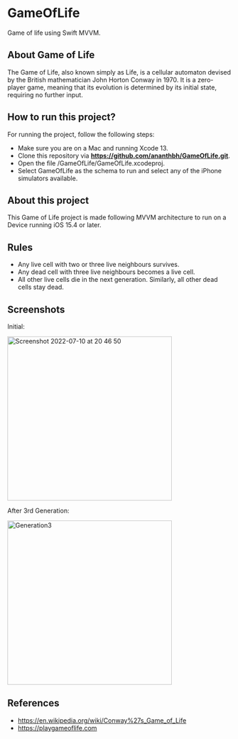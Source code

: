 # GameOfLife

Game of life using Swift MVVM.

## About Game of Life

The Game of Life, also known simply as Life, is a cellular automaton devised by the British mathematician John Horton Conway in 1970. It is a zero-player game, meaning that its evolution is determined by its initial state, requiring no further input.

## How to run this project?

For running the project, follow the following steps:
- Make sure you are on a Mac and running Xcode 13.
- Clone this repository via **https://github.com/ananthbh/GameOfLife.git**.
- Open the file /GameOfLife/GameOfLife.xcodeproj.
- Select GameOfLife as the schema to run and select any of the iPhone simulators available.

## About this project

This Game of Life project is made following MVVM architecture to run on a Device running iOS 15.4 or later.

## Rules

- Any live cell with two or three live neighbours survives.
- Any dead cell with three live neighbours becomes a live cell.
- All other live cells die in the next generation. Similarly, all other dead cells stay dead.

## Screenshots

Initial:


<img width="370" alt="Screenshot 2022-07-10 at 20 46 50" src="https://user-images.githubusercontent.com/20340444/178159989-dfb1f542-9295-4811-ad53-e7f5d2dcb9df.png">

After 3rd Generation:


<img width="370" alt="Generation3" src="https://user-images.githubusercontent.com/20340444/178159991-83c68430-d85c-43d4-b9aa-77c54b9080dc.png">

## References

- https://en.wikipedia.org/wiki/Conway%27s_Game_of_Life
- https://playgameoflife.com

